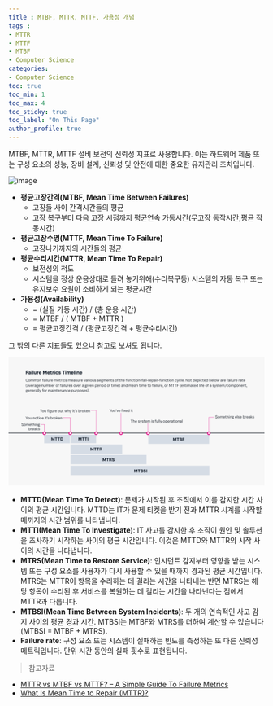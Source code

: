```yaml
---
title : MTBF, MTTR, MTTF, 가용성 개념
tags :
- MTTR
- MTTF
- MTBF
- Computer Science
categories:
- Computer Science
toc: true
toc_min: 1
toc_max: 4
toc_sticky: true
toc_label: "On This Page"
author_profile: true
---
```


MTBF, MTTR, MTTF 설비 보전의 신뢰성 지표로 사용합니다. 이는 하드웨어 제품 또는 구성 요소의 성능, 장비 설계, 신뢰성 및 안전에 대한 중요한 유지관리 조치입니다.

![image](/assets/images/cs/mtbf2.png)

* **평균고장간격(MTBF, Mean Time Between Failures)**
  * 고장들 사이 간격시간들의 평균
  * 고장 복구부터 다음 고장 시점까지 평균연속 가동시간(무고장 동작시간,평균 작동시간)
* **평균고장수명(MTTF, Mean Time To Failure)**
  * 고장나기까지의 시간들의 평균
* **평균수리시간(MTTR, Mean Time To Repair)**
  * 보전성의 척도
  * 시스템을 정상 운용상태로 돌려 놓기위해(수리복구등) 시스템의 자동 복구 또는 유지보수 요원이 소비하게 되는 평균시간
* **가용성(Availability)**
  * = (실질 가동 시간) / (총 운용 시간)
  * = MTBF / ( MTBF + MTTR ) 
  * = 평균고장간격 / (평균고장간격 + 평균수리시간)

그 밖의 다른 지표들도 있으니 참고로 보셔도 됩니다.

![image](/assets/images/cs/mtbf1.svg)

* **MTTD(Mean Time To Detect)**: 문제가 시작된 후 조직에서 이를 감지한 시간 사이의 평균 시간입니다. MTTD는 IT가 문제 티켓을 받기 전과 MTTR 시계를 시작할 때까지의 시간 범위를 나타냅니다.
* **MTTI(Mean Time To Investigate)**: IT 사고를 감지한 후 조직이 원인 및 솔루션을 조사하기 시작하는 사이의 평균 시간입니다. 이것은 MTTD와 MTTR의 시작 사이의 시간을 나타냅니다.
* **MTRS(Mean Time to Restore Service)**: 인시던트 감지부터 영향을 받는 시스템 또는 구성 요소를 사용자가 다시 사용할 수 있을 때까지 경과된 평균 시간입니다. MTRS는 MTTR이 항목을 수리하는 데 걸리는 시간을 나타내는 반면 MTRS는 해당 항목이 수리된 후 서비스를 복원하는 데 걸리는 시간을 나타낸다는 점에서 MTTR과 다릅니다.
* **MTBSI(Mean Time Between System Incidents)**: 두 개의 연속적인 사고 감지 사이의 평균 경과 시간. MTBSI는 MTBF와 MTRS를 더하여 계산할 수 있습니다(MTBSI = MTBF + MTRS).
* **Failure rate**: 구성 요소 또는 시스템이 실패하는 빈도를 측정하는 또 다른 신뢰성 메트릭입니다. 단위 시간 동안의 실패 횟수로 표현됩니다.

> 참고자료

* [MTTR vs MTBF vs MTTF? – A Simple Guide To Failure Metrics](https://saigoncantho.com.vn/mttr-la-gi/)
* [What Is Mean Time to Repair (MTTR)?](https://www.splunk.com/en_us/data-insider/what-is-mean-time-to-repair.html)
